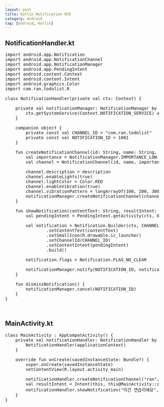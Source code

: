 ```yaml
---
layout: post
title: Kotlin Notification 예제
category: Android
tag: [Android, Kotlin]
---
```


## NotificationHandler.kt

<pre class="prettyprint">
import android.app.Notification
import android.app.NotificationChannel
import android.app.NotificationManager
import android.app.PendingIntent
import android.content.Context
import android.content.Intent
import android.graphics.Color
import com.ran.todolist.R

class NotificationHandler(private val ctx: Context) {

    private val notificationManager: NotificationManager by lazy {
        ctx.getSystemService(Context.NOTIFICATION_SERVICE) as NotificationManager
    }

    companion object {
        private const val CHANNEL_ID = "com.ran.todolist"
        private const val NOTIFICATION_ID = 1001
    }

    fun createNotificationChannel(id: String, name: String, description: String) {
        val importance = NotificationManager.IMPORTANCE_LOW
        val channel = NotificationChannel(id, name, importance)

        channel.description = description
        channel.enableLights(true)
        channel.lightColor = Color.RED
        channel.enableVibration(true)
        channel.vibrationPattern = longArrayOf(100, 200, 300, 400, 500, 400, 300, 200, 400)
        notificationManager.createNotificationChannel(channel)
    }

    fun showNotification(contentText: String, resultIntent: Intent) {
        val pendingIntent = PendingIntent.getActivity(ctx, 0, resultIntent, 0)

        val notification = Notification.Builder(ctx, CHANNEL_ID)
                .setContentText(contentText)
                .setSmallIcon(R.drawable.ic_launcher)
                .setChannelId(CHANNEL_ID)
                .setContentIntent(pendingIntent)
                .build()

        notification.flags = Notification.FLAG_NO_CLEAR

        notificationManager.notify(NOTIFICATION_ID, notification)
    }

    fun dismissNotification() {
        notificationManager.cancel(NOTIFICATION_ID)
    }
}
</pre>

<br>

## MainActivity.kt

<pre class="prettyprint">
class MainActivity : AppCompatActivity() {
    private val notificationHandler: NotificationHandler by lazy {
        NotificationHandler(applicationContext)
    }

    override fun onCreate(savedInstanceState: Bundle?) {
        super.onCreate(savedInstanceState)
        setContentView(R.layout.activity_main)

        notificationHandler.createNotificationChannel("ran", "ran", "ran")
        val resultIntent = Intent(this, this@MainActivity::class.java)
        notificationHandler.showNotification("이건 연습이에요", resultIntent)
    }
}
</pre>